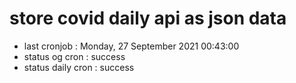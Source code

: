 # store covid daily api as json data

- last cronjob : Monday, 27 September 2021 00:43:00
- status og cron : success
- status daily cron : success
      
      